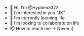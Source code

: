 - 👋 Hi, I’m @Hyphen3372
- 👀 I’m interested in you "JK"
- 🌱 I’m currently learning life
- 💞️ I’m looking to collaborate on life
- 📫 How to reach me -> Never :)

<!---
Hyphen3372/Hyphen3372 is a ✨ special ✨ repository because its `README.md` (this file) appears on your GitHub profile.
You can click the Preview link to take a look at your changes.
--->
